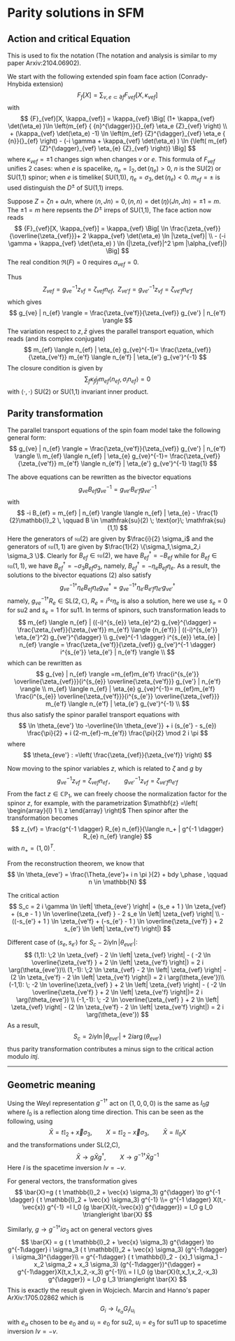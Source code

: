 # Parity solutions in SFM

## Action and critical Equation
This is used to fix the notation (The notation and analysis is similar to my paper Arxiv:2104.06902).

We start with the following extended spin foam face action (Conrady-Hnybida extension)
$$
   {F}_{f}[X]=\sum_{v, e \subset \partial f} {F}_{vef}[X,\kappa_{vef}] 
$$
with
$$
 {F}_{vef}[X, \kappa_{vef}] = \kappa_{vef}  \Big[ (1+ \kappa_{vef} \det(\eta_e) )\ln  \left(m_{ef}
 { {n}^{\dagger}}{}_{ef} \eta_e  {Z}_{vef} \right)
\\ + (\kappa_{vef} \det(\eta_e) -1)  \ln \left(m_{ef}
 {Z}^{\dagger}_{vef} \eta_e { {n}}{}_{ef} \right) - (-i \gamma + \kappa_{vef} \det(\eta_e) )
\ln {\left( m_{ef} {Z}^{\dagger}_{vef} \eta_{e}  {Z}_{vef} \right)} \Big] 
$$
where $\kappa_{vef} = \pm 1$ changes sign when changes $v$ or $e$. This formula of ${F}_{vef}$ unifies 2 cases: when $e$ is spacelike, $\eta_e = \mathbb{I}_2, \det(\eta_e)>0$, ${n}$ is the SU(2) or SU(1,1) spinor; when $e$ is timelike( SU(1,1)), $\eta_e = \sigma_3, \det(\eta_e)<0$. $m_{ef} = \pm$ is used distinguish the $D^{\pm}$ of SU(1,1) irreps. 

Suppose $Z = \zeta n + \alpha J n$, where $\langle n, J n \rangle =0,\langle n, n \rangle = \det(\eta) \langle J n, J n \rangle = \pm 1 =m$. The $\pm 1=m$ here repsents the $D^{\pm}$ irreps of SU(1,1), The face action now reads
$$
 {F}_{vef}[X, \kappa_{vef}] = \kappa_{vef}  \Big[ \ln \frac{\zeta_{vef}}{\overline{\zeta_{vef}}}+ 2 \kappa_{vef} \det(\eta_e) \ln  |\zeta_{vef}| 
 \\ - (-i \gamma + \kappa_{vef} \det(\eta_e) )
\ln (|\zeta_{vef}|^2 \pm |\alpha_{vef}|) \Big] 
$$
The real condition $\Re(F) = 0$ requires $\alpha_{vef}=0$. 

Thus
$$
Z_{vef} = g_{ve}^{-1} z_{vf} = \zeta_{vef} n_{ef}, \;\; Z_{ve'f} = g_{ve'}^{-1} z_{vf} = \zeta_{ve'f} n_{e'f}
$$
which gives
$$
g_{ve} | n_{ef} \rangle = \frac{\zeta_{ve'f}}{\zeta_{vef}} g_{ve'} | n_{e'f} \rangle
$$
The variation respect to $z, \bar{z}$ gives the parallel transport equation, which reads (and its complex conjugate)
$$
 m_{ef} \langle n_{ef} | \eta_{e} g_{ve}^{-1}= \frac{\zeta_{vef}}{\zeta_{ve'f}}  m_{e'f} \langle n_{e'f} | \eta_{e'} g_{ve'}^{-1} 
$$
The closure condition is given by
$$
\sum_{f} \kappa_f j_f m_{ef} \langle n_{ef}, \sigma_i n_{ef} \rangle =0
$$
with $\langle \cdot, \cdot \rangle$ SU(2) or SU(1,1) invariant inner product.

## Parity transformation

The parallel transport equations of the spin foam model take the following general form:
$$
g_{ve} | n_{ef} \rangle = \frac{\zeta_{ve'f}}{\zeta_{vef}} g_{ve'} | n_{e'f} \rangle  \\
 m_{ef} \langle n_{ef} | \eta_{e} g_{ve}^{-1}= \frac{\zeta_{vef}}{\zeta_{ve'f}} m_{e'f} \langle n_{e'f} | \eta_{e'} g_{ve'}^{-1} \tag{1} 
$$

The above equations can be rewritten as the bivector equations
$$
g_{ve} B_{ef} g_{ve}^{-1} = g_{ve'} B_{e'f} g_{ve'}^{-1} \tag{2}
$$
with 
$$
-i B_{ef} = m_{ef} | n_{ef} \rangle \langle n_{ef} | \eta_{e} - \frac{1}{2}\mathbb{I}_2 \, \qquad B \in \mathfrak{su}(2) \; \text{or}\; \mathfrak{su}(1,1) 
$$
Here the generators of $\mathfrak{su}(2)$ are given by $\frac{i}{2} \sigma_i$ and the generators of $\mathfrak{su}(1,1)$ are given by $\frac{1}{2} \{\sigma_1,\sigma_2,i \sigma_3 \}$. Clearly for $B_{ef} \in \mathfrak{su}(2)$, we have $B_{ef}^{\dagger} = - B_{ef}$ while for $B_{ef} \in \mathfrak{su}(1,1)$, we have $B_{ef}^{\dagger} = - \sigma_3 B_{ef} \sigma_3$, namely, $B_{ef}^{\dagger} = - \eta_{e} B_{ef} \eta_{e}$. As a result, the solutions to the bivector equations $(2)$ also satisfy
$$
g_{ve}^{-1 \dagger} \eta_{e} B_{ef} \eta_{e} g_{ve}^{\dagger} = g_{ve}^{-1 \dagger} \eta_{e'} B_{e'f} \eta_{e'} g_{ve'}^{\dagger}
$$
namely, $g_{ve}^{-1 \dagger} R_{e} \in \text{SL}(2, \mathbb{C})$, $R_{e} = i^{s_{e}} \eta_{e}$ is also a solution, here we use $s_e = 0$ for su2 and $s_e=1$ for su11. In terms of spinors, such transformation leads to
$$
m_{ef} \langle n_{ef} | ((-i)^{s_{e}} \eta_{e}^2) g_{ve}^{\dagger} =  \frac{\zeta_{vef}}{\zeta_{ve'f}} m_{e'f} \langle {n_{e'f}} | ((-i)^{s_{e'}} \eta_{e'}^2) g_{ve'}^{\dagger} \\
 g_{ve}^{-1 \dagger} i^{s_{e}} \eta_{e} | n_{ef} \rangle = \frac{\zeta_{ve'f}}{\zeta_{vef}}   g_{ve'}^{-1 \dagger} i^{s_{e'}} \eta_{e'} | n_{e'f} \rangle \\
$$
which can be rewritten as
$$
g_{ve} | n_{ef} \rangle =m_{ef}m_{e'f} \frac{i^{s_{e'}} \overline{\zeta_{vef}}}{i^{s_{e}} \overline{\zeta_{ve'f}}} g_{ve'} | n_{e'f} \rangle \\
m_{ef} \langle n_{ef} | \eta_{e} g_{ve}^{-1}= m_{ef}m_{e'f} \frac{i^{s_{e}} \overline{\zeta_{ve'f}}}{i^{s_{e'}} \overline{\zeta_{vef}}}   m_{e'f} \langle n_{e'f} | \eta_{e'} g_{ve'}^{-1} \\
$$
thus also satisfy the spinor parallel transport equations with 
$$
\ln \theta_{eve'} \to -\overline{\ln \theta_{eve'}} + i (s_{e'} - s_{e}) \frac{\pi}{2} + i (2-m_{ef}-m_{e'f}) \frac{\pi}{2} \mod 2 i \pi
$$
where 
$$
\theta_{eve'} : =\left( \frac{\zeta_{vef}}{\zeta_{ve'f}} \right)
$$

Now moving to the spinor variables $z$, which is related to $\zeta$ and $g$ by
$$
 g^{-1}_{ve} z_{vf} = \zeta_{vef} n_{ef} \,, \qquad g^{-1}_{ve'} z_{vf} = \zeta_{ve'f} n_{e'f}
$$
From the fact $z \in \mathbb{CP}_1$, we can freely choose the normalization factor for the spinor $z$, for example, with the parametrization $\mathbf{z} =\left( \begin{array}{l} 1 \\ z \end{array} \right)$
Then spinor after the transformation becomes
$$
z_{vf} = \frac{g^{-1 \dagger} R_{e} n_{ef}}{\langle n_+ | g^{-1 \dagger} R_{e} n_{ef} \rangle}
$$
with $n_{+} = (1,0)^{T}$.

From the reconstruction theorem, we know that
$$
\ln \theta_{eve'}  = \frac{\Theta_{eve'}+ i n \pi }{2} + bdy \,phase , \qquad  n \in \mathbb{N}
$$

The critical action
$$
S_c = 2 i \gamma \ln \left| \theta_{eve'} \right| + (s_e + 1 ) \ln \zeta_{vef} + (s_e - 1 ) \ln \overline{\zeta_{vef} } - 2 s_e \ln \left| \zeta_{vef} \right| \\ - ((-s_{e'} + 1 ) \ln \zeta_{ve'f} + (-s_{e'} - 1 ) \ln \overline{\zeta_{ve'f} } + 2 s_{e'} \ln \left| \zeta_{ve'f} \right|) 
$$


Different case of $(s_e, s_{e'})$ for $S_c - 2 i \gamma \ln \left| \theta_{eve'} \right|$:
$$
(1,1): \;2 \ln \zeta_{vef} - 2 \ln \left| \zeta_{vef} \right| - ( -2 \ln \overline{\zeta_{ve'f} } + 2  \ln \left| \zeta_{ve'f} \right|) = 2 i \arg(\theta_{eve'})\\
(1,-1): \;2 \ln \zeta_{vef} - 2 \ln \left| \zeta_{vef} \right| - (2 \ln \zeta_{ve'f}  - 2  \ln \left| \zeta_{ve'f} \right|) = 2 i \arg(\theta_{eve'})\\
(-1,1): \; -2 \ln \overline{\zeta_{vef} } + 2 \ln \left| \zeta_{vef} \right| - ( -2 \ln \overline{\zeta_{ve'f} } + 2 \ln \left| \zeta_{ve'f} \right|)= 2 i \arg(\theta_{eve'}) \\
(-1,-1): \; -2 \ln \overline{\zeta_{vef} } + 2 \ln \left| \zeta_{vef} \right|  - (2 \ln \zeta_{ve'f}  - 2  \ln \left| \zeta_{ve'f} \right|) = 2 i \arg(\theta_{eve'})
$$
As a result,
$$
S_c = 2 i \gamma \ln \left| \theta_{eve'} \right| + 2 i \arg(\theta_{eve'})
$$
thus parity transformation contributes a minus sign to the critical action modulo $i \pi j$.

--------

## Geometric meaning
Using the Weyl representation
$g^{-1\dagger}$ act on $(1,0,0,0)$ is the same as 
$I_0 g$ where $I_0$ is a reflection along time direction. 
This can be seen as the following, using 
$$
\bar{X} = t \mathbb{I}_2 + \vec{x} \sigma_3, \qquad {X} = t \mathbb{I}_2 - \vec{x} \sigma_3, \qquad \bar{X} =I I_0 X
$$
and the transformations under SL(2,C),
$$
\bar{X} \to g \bar{X} g^{\dagger}, \qquad X \to g^{-1 \dagger} \bar{X} g^{-1}
$$
Here $I$ is the spacetime inversion $I v =-v$.

For general vectors, the transformation gives
$$
\bar{X}=g ( t \mathbb{I}_2 + \vec{x} \sigma_3) g^{\dagger} \to g^{-1 \dagger} ( t \mathbb{I}_2 + \vec{x} \sigma_3) g^{-1} 
\\= g^{-1 \dagger} X(t,-\vec{x}) g^{-1} =I I_0 (g \bar{X}(t,-\vec{x}) g^{\dagger}) = I_0 g I_0 \triangleright \bar{X}
$$


Similarly, $g \to g^{-1\dagger} i \sigma_3$ act on general vectors gives
$$
\bar{X} =  g  ( t \mathbb{I}_2 + \vec{x} \sigma_3) g^{\dagger} \to g^{-1\dagger} i \sigma_3  ( t \mathbb{I}_2 + \vec{x} \sigma_3) (g^{-1\dagger} i \sigma_3)^{\dagger}\\
 =  g^{-1\dagger} ( t \mathbb{I}_2 - {x}_1 \sigma_1 - x_2 \sigma_2 + x_3 \sigma_3)  (g^{-1\dagger})^{\dagger} = g^{-1\dagger}X(t,x_1,x_2,-x_3) g^{-1}\\
= I I_0 (g \bar{X}(t,x_1,x_2,-x_3) g^{\dagger}) = I_0 g I_3 \triangleright \bar{X}
$$
This is exactly the result given in Wojciech. Marcin and Hanno's paper ArXiv:1705.02862
which is 
$$
G_i \to I_{e_\alpha} G_i I_{u_i} 
$$
with $e_{\alpha}$ chosen to be $e_0$ and $u_i=e_0$ for su2, $u_i = e_3$ for su11 up to spacetime inversion $I v =-v$.